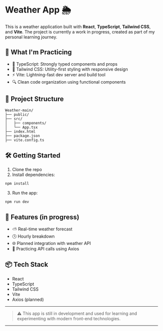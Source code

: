 # Weather App 🌦️

This is a weather application built with **React**, **TypeScript**, **Tailwind CSS**, and **Vite**. The project is currently a work in progress, created as part of my personal learning journey.

## 🧠 What I'm Practicing

- 📘 TypeScript: Strongly typed components and props
- 🎨 Tailwind CSS: Utility-first styling with responsive design
- ⚡ Vite: Lightning-fast dev server and build tool
- 🔍 Clean code organization using functional components

## 📁 Project Structure

```
Weather-main/
├── public/
├── src/
│   ├── components/
│   └── App.tsx
├── index.html
├── package.json
├── vite.config.ts
```

## 🛠️ Getting Started

1. Clone the repo
2. Install dependencies:

```bash
npm install
```

3. Run the app:

```bash
npm run dev
```

## 🔮 Features (in progress)

- ⛅ Real-time weather forecast
- 🕓 Hourly breakdown
- 🌐 Planned integration with weather API
- 🧪 Practicing API calls using Axios

## 📦 Tech Stack

- React
- TypeScript
- Tailwind CSS
- Vite
- Axios (planned)

---

> ⚠️ This app is still in development and used for learning and experimenting with modern front-end technologies.

---
